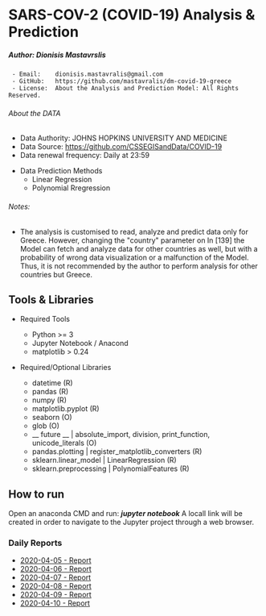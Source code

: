 # SARS-COV-2  (COVID-19) Analysis & Prediction

##### Author: Dionisis Mastavrslis
     - Email:    dionisis.mastavralis@gmail.com
     - GitHub:   https://github.com/mastavralis/dm-covid-19-greece
     - License:  About the Analysis and Prediction Model: All Rights Reserved.

###### About the DATA
- Data Authority: JOHNS HOPKINS UNIVERSITY AND MEDICINE
- Data Source: https://github.com/CSSEGISandData/COVID-19
- Data renewal frequency: Daily at 23:59


+ Data Prediction Methods
    - Linear Regression
    - Polynomial Rregression

###### Notes:
* The analysis is customised to read, analyze and predict data only for Greece. However, changing the "country" parameter on In [139] the Model can fetch and analyze data for other countries as well, but with a probability of wrong data visualization or a malfunction of the Model. Thus, it is not recommended by the author to perform analysis for other countries but Greece.

## Tools & Libraries
+ Required Tools
    - Python >= 3
    - Jupyter Notebook / Anacond
    - matplotlib > 0.24

+ Required/Optional Libraries
    - datetime (R)
    - pandas   (R)
    - numpy    (R)
    - matplotlib.pyplot (R)
    - seaborn (O)
    - glob    (O)
    - __ future __ | absolute_import, division, print_function, unicode_literals (O)
    - pandas.plotting | register_matplotlib_converters (R)
    - sklearn.linear_model | LinearRegression    (R)
    - sklearn.preprocessing | PolynomialFeatures (R)
    
## How to run

Open an anaconda CMD and run: ***jupyter notebook***
A locall link will be created in order to navigate to the Jupyter project through a web browser.


### Daily Reports
- [2020-04-05 - Report](https://github.com/mastavralis/dm-covid-19-greece/blob/master/5-4-2020-report/main.md)
- [2020-04-06 - Report](https://github.com/mastavralis/dm-covid-19-greece/blob/master/6-4-2020-report/main.md)
- [2020-04-07 - Report](https://github.com/mastavralis/dm-covid-19-greece/blob/master/7-4-2020-report/main.md)
- [2020-04-08 - Report](https://github.com/mastavralis/dm-covid-19-greece/blob/master/8-4-2020-report/main.md)
- [2020-04-09 - Report](https://github.com/mastavralis/dm-covid-19-greece/blob/master/9-4-2020-report/main.md)
- [2020-04-10 - Report](https://github.com/mastavralis/dm-covid-19-greece/blob/master/10-4-2020-report/main.md)

